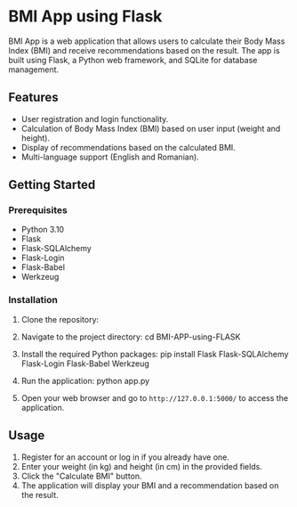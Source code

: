 # BMI App using Flask

BMI App is a web application that allows users to calculate their Body Mass Index (BMI) and receive recommendations based on the result. The app is built using Flask, a Python web framework, and SQLite for database management.

## Features

- User registration and login functionality.
- Calculation of Body Mass Index (BMI) based on user input (weight and height).
- Display of recommendations based on the calculated BMI.
- Multi-language support (English and Romanian).

## Getting Started

### Prerequisites

- Python 3.10
- Flask
- Flask-SQLAlchemy
- Flask-Login
- Flask-Babel
- Werkzeug

### Installation

1. Clone the repository:

2. Navigate to the project directory:
cd BMI-APP-using-FLASK

3. Install the required Python packages:
pip install Flask Flask-SQLAlchemy Flask-Login Flask-Babel Werkzeug

4. Run the application:
python app.py


5. Open your web browser and go to `http://127.0.0.1:5000/` to access the application.

## Usage

1. Register for an account or log in if you already have one.
2. Enter your weight (in kg) and height (in cm) in the provided fields.
3. Click the "Calculate BMI" button.
4. The application will display your BMI and a recommendation based on the result.


